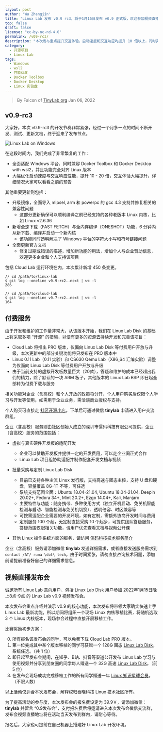 ```yaml
---
layout: post
author: 'Wu Zhangjin'
title: "Linux Lab 发布 v0.9 rc3，将于1月15日发布 v0.9 正式版，欢迎参加视频直播发布会"
top: false
draft: false
license: "cc-by-nc-nd-4.0"
permalink: /v09-rc3/
description: "本次发布重点提升交互体验，启动速度和交互响应均提升 10 倍以上，同时完善了对 Windows 的原生支持，包括对 Docker Toolbox 和 Docker Desktop with wsl2 的支持。"
category:
  - 开源项目
  - Linux Lab
tags:
  - Windows
  - wsl2
  - 性能优化
  - Docker Toolbox
  - Docker Desktop
  - Linux 实验盘
---
```


> By Falcon of [TinyLab.org][1]
> Jan 06, 2022

## v0.9-rc3

大家好，本次 v0.9-rc3 的开发节奏非常紧张，经过一个月多一点的时间不断开发、测试、更新文档，终于迎来了发布节点。

![Linux Lab on Windows](/wp-content/uploads/2021/12/linux-lab/linux-lab-on-windows.jpg)

在这段时间内，我们完成了非常繁复的工作：

* 全面适配 Windows 平台，同时兼容 Docker Toolbox 和 Docker Desktop with wsl2，并且功能完全对齐 Linux 版本
* 大幅优化启动速度与交互响应性能，提升 10 - 20 倍，交互体验大幅提升，详细情况大家可以看看之前的预告

其他重要更新则包括：

* 升级镜像，全面导入 mipsel, arm 和 powerpc 的 gcc 4.3 支持并修复相关的兼容性问题
    * 这部分更新确保可以顺利编译之前已经支持的各种老版本 Linux 内核，比如 Linux v2.6.36
* 新增全速下载（FAST FETCH）与全内存编译（ONESHOT）功能，6 分钟内从新下载、编译并启动一个新内核
    * 该功能同时透明解决了 Windows 平台的字符大小写和符号链接问题
* 全面更新官方文档
    * 修复过期或错误的描述，增加新功能的用法，增加个人与企业赞助信息，欢迎更多企业和个人支持该项目

包括 Cloud Lab 运行环境在内，本次累计新增 450 条变更。

    // cd /path/to/linux-lab
    $ git log --oneline v0.9-rc2..next | wc -l
    286

    // cd /path/to/cloud-lab
    $ git log --oneline v0.7-rc2..next | wc -l
    164

## 付费服务

由于开发和维护的工作量非常大，从该版本开始，我们在 Linux Lab Disk 的基础上将采取多项 “开源” 的措施，以便有更多的资源去持续开发和完善该项目：

* Cloud Lab 将推出 PRO 版本，仅面向 Linux Lab Disk 等付费用户开放与升级，本次更新中的部分关键功能将只发布在 PRO 版本中
* Linux 0.11 Lab（0.11 实验）和 CS630 Qemu Lab（X86_64 汇编实验）调整为仅面向 Linux Lab Disk 等付费用户开放与升级
* 由于当前支持的虚拟开发板数量巨大（20款），答疑和维护的成本已经超出我们的精力，除了默认的一块 ARM 板子，其他版本的 Linux Lab BSP 即日起全部转为付费下载与服务

相关功能对企业（含高校）和个人开放的政策将分开，个人用户购买后仅限个人学习与开发等使用，如需用于企业业务，需洽谈商业授权与支持。

个人购买可直接走 [社区开源小店](https://shop155917374.taobao.com/)，下单后可通过微信 **tinylab** 申请进入用户交流群组。

企业（含高校）服务则由社区创始人成立的深圳市儒码科技有限公司提供，企业（含高校）服务的范围包括：

* 虚拟与真实硬件开发板的适配开发
    * 企业可以赞助开发板并提供一定的开发费用，可以走企业间正式合作
    * Linux Lab 项目组协助适配并制作配套开发文档与视频

* 批量采购与定制 Linux Lab Disk
    * 目前已支持各种主流 Linux 发行版，支持高速与固态主控，支持 U 盘和硬盘，容量覆盖 8G-1T 不等，可任选
    * 系统支持范围全面：Ubuntu 18.04-21.04, Ubuntu 18.04-21.04, Deepin 20.02+, Fedora 34+, Mint 20.2+, Ezgo 14.04+, Kali, Manjaro
    * 主要特性与功能：随身携带、多种使用方式（独立开机启动、免关机智能检测与启动、智能检测与免关机切换）、透明倍容、时区兼容等
    * 可按需适配企业需要的开发环境，如有定制，需额外协商开发时间与费用
    * 定制服务 100 个起，无定制直接采购 10 个起步，可提供团队答疑服务，答疑范围仅限相关功能，请用户优先查看文档与视频公开课

* 其他 Linux 操作系统方面的服务，请访问 [儒码科技技术服务简介](https://tinylab.org/ruma.tech)

企业（含高校）服务请添加微信 **tinylab** 发送详细需求，或者直接发送服务需求到 `contact /AT/ ruma \dot\ tech`，由于时间紧张，请勿直接咨询技术问题，添加前请提前准备好自己的详细需求信息。

## 视频直播发布会

诚邀所有 Linux Lab 意向用户，包括 Linux Lab Disk 用户参加 2022年1月15日晚上8点-9点 的 Linux Lab v0.9 视频发布会。

本次发布会重点介绍并演示 v0.9 的核心功能，本次发布将带领大家确实快速上手 Linux Lab 最新功能，所以期间将组织一个现场 Linux 内核移植比赛，将随机选取 3 个 Linux 内核版本，现场参会过程中直接开展移植工作。

比赛奖励初步方案：

0. 所有报名该发布会的同学，可以免费下载 Cloud Lab PRO 版本。
1. 第一位完成其中某个版本移植的同学可获赠一个 128G 固态 [Linux Lab Disk](https://shop155917374.taobao.com)，系统任选。（共 1 位）
2. 即日起至发布会期间，在知乎、B站、抖音等渠道公开发布 Linux Lab 学习与使用视频并分享到朋友圈的同学每人赠送一个 32G 高速 [Linux Lab Disk](https://shop155917374.taobao.com)。（前 5 位）
3. 在发布会现场成功完成移植工作的所有同学赠送一年 [Linux 知识星球会员](https://t.zsxq.com/uB2vJyF)。（不限人数）

以上活动仅适合本次发布会，解释权归泰晓科技 Linux 技术社区所有。

为了提高活动的参与度，本次发布会的报名费设定为 39.9￥，请添加微信：**tinylab** 并留言 “0.9发布会”，支付报名费后将邀请进入本次发布会微信交流群，发布会视频直播地址将在活动当天发布到群内，请耐心等待。

报名后，大家也可提前在自己机器上搭建好 Linux Lab 开发环境。

[1]: https://tinylab.org
